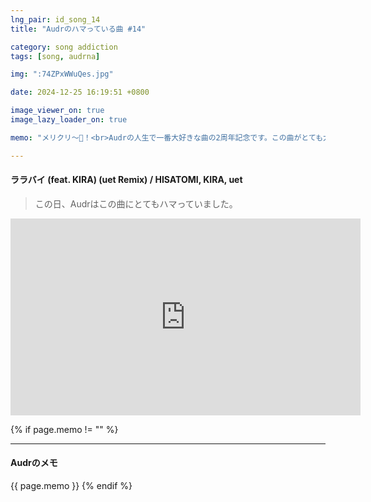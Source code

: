 ```yaml
---
lng_pair: id_song_14
title: "Audrのハマっている曲 #14"

category: song addiction
tags: [song, audrna]

img: ":74ZPxWWuQes.jpg"

date: 2024-12-25 16:19:51 +0800

image_viewer_on: true
image_lazy_loader_on: true

memo: "メリクリ～🎄！<br>Audrの人生で一番大好きな曲の2周年記念です。この曲がとても大好きです。HARDCOREがとても大好きです"

---
```


<!-- outline-start -->
#### ララバイ (feat. KIRA) (uet Remix) / HISATOMI, KIRA, uet
<!-- outline-end -->

> この日、Audrはこの曲にとてもハマっていました。

<iframe
  width="560"
  height="315"
  src="https://www.youtube.com/embed/74ZPxWWuQes"
  title="YouTube video player"
  frameborder="0"
  allow="accelerometer; clipboard-write; encrypted-media; gyroscope; picture-in-picture; web-share"
  referrerpolicy="strict-origin-when-cross-origin"
  allowfullscreen
  data-align="center"
></iframe>

{% if page.memo != "" %}
<hr>

#### Audrのメモ

{{ page.memo }}
{% endif %}

